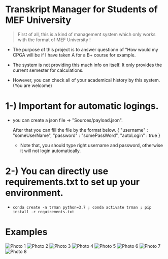 # Transkript Manager for Students of MEF University

> First of all, this is a kind of management system which only works with the format of MEF University !

* The purpose of this project is to answer questionn of "How would my CPGA will be if I have taken A for a B+ course for example.

* The system is not providing this much info on itself. It only provides the current semester for calculations. 

* However, you can check all of your academical history by this system. (You are welcome)


# 1-) Important for automatic logings.
* you can create a json file -> "Sources/payload.json". 

    After that you can fill the file by the format below.
    {
         "username" : "someUserName",
         "password" : "somePassWord",
         "autoLogin" : true
    }

    * Note that, you should type right username and password, otherwise it will not login automatically.


# 2-) You can directly use requirements.txt to set up your environment.
* `conda create -n trman python=3.7 ; conda activate trman ; pip install -r requirements.txt`


# Examples

![Photo 1](Assets/TEMPLATES/screenshot(0).png)
![Photo 2](Assets/TEMPLATES/screenshot(1).png)
![Photo 3](Assets/TEMPLATES/screenshot(2).png)
![Photo 4](Assets/TEMPLATES/screenshot(3).png)
![Photo 5](Assets/TEMPLATES/screenshot(4).png)
![Photo 6](Assets/TEMPLATES/screenshot(5).png)
![Photo 7](Assets/TEMPLATES/screenshot(6).png)
![Photo 8](Assets/TEMPLATES/screenshot(7).png)
